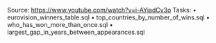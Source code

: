 
Source:
https://www.youtube.com/watch?v=i-AYiadCv3o
Tasks:
	•	eurovision_winners_table.sql
	•	top_countries_by_number_of_wins.sql
	•	who_has_won_more_than_once.sql
	•	largest_gap_in_years_between_appearances.sql
